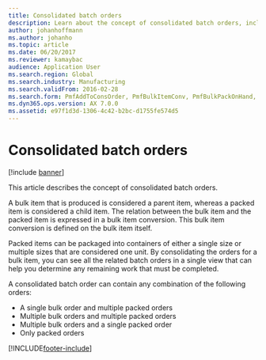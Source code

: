 ```yaml
---
title: Consolidated batch orders
description: Learn about the concept of consolidated batch orders, including an outline on consolidated batch order combination orders.
author: johanhoffmann
ms.author: johanho
ms.topic: article
ms.date: 06/20/2017
ms.reviewer: kamaybac
audience: Application User
ms.search.region: Global
ms.search.industry: Manufacturing
ms.search.validFrom: 2016-02-28
ms.search.form: PmfAddToConsOrder, PmfBulkItemConv, PmfBulkPackOnHand, PmfConsOrderListPage
ms.dyn365.ops.version: AX 7.0.0
ms.assetid: e97f1d3d-1306-4c42-b2bc-d1755fe574d5
---
```


# Consolidated batch orders

[!include [banner](../includes/banner.md)]

This article describes the concept of consolidated batch orders.

A bulk item that is produced is considered a parent item, whereas a packed item is considered a child item. The relation between the bulk item and the packed item is expressed in a bulk item conversion. This bulk item conversion is defined on the bulk item itself.  

Packed items can be packaged into containers of either a single size or multiple sizes that are considered one unit. By consolidating the orders for a bulk item, you can see all the related batch orders in a single view that can help you determine any remaining work that must be completed.  

A consolidated batch order can contain any combination of the following orders:

-   A single bulk order and multiple packed orders
-   Multiple bulk orders and multiple packed orders
-   Multiple bulk orders and a single packed order
-   Only packed orders






[!INCLUDE[footer-include](../../includes/footer-banner.md)]